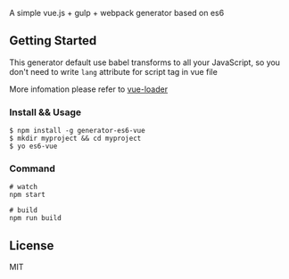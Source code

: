 A simple vue.js + gulp + webpack generator based on es6
## Getting Started
This generator default use babel transforms to all your JavaScript, so you don't need to write `lang` attribute for script tag in vue file  

More infomation please refer to [vue-loader](https://github.com/vuejs/vue-loader)

### Install && Usage
```
$ npm install -g generator-es6-vue
$ mkdir myproject && cd myproject
$ yo es6-vue
```

### Command
```
# watch
npm start

# build
npm run build
```

## License

MIT

